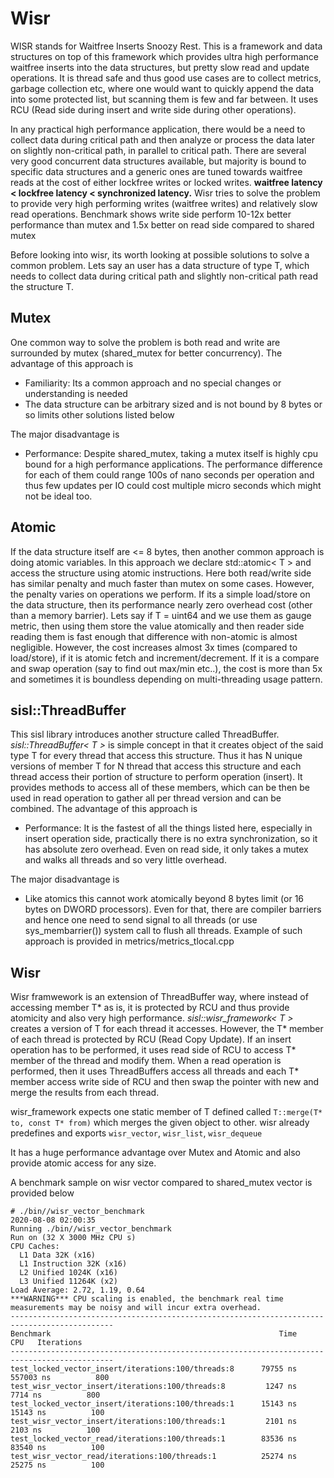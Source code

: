 # Wisr

WISR stands for Waitfree Inserts Snoozy Rest. This is a framework and data structures on top of this framework which provides
ultra high performance waitfree inserts into the data structures, but pretty slow read and update operations. It is thread safe
and thus good use cases are to collect metrics, garbage collection etc, where one would want to quickly append the data into
some protected list, but scanning them is few and far between. It uses RCU (Read side during insert and write side during other
operations).

In any practical high performance application, there would be a need to collect data during critical path and then analyze or
process the data later on slightly non-critical path, in parallel to critical path. There are several very good concurrent 
data structures available, but majority is bound to specific data structures and a generic ones are tuned towards waitfree
reads at the cost of either lockfree writes or locked writes. **waitfree latency < lockfree latency < synchronized latency.**
Wisr tries to solve the problem to provide very high performing writes (waitfree writes) and relatively slow read operations.
Benchmark shows write side perform 10-12x better performance than mutex and 1.5x better on read side compared to shared mutex

Before looking into wisr, its worth looking at possible solutions to solve a common problem. Lets say an user has a data structure of 
type T, which needs to collect data during critical path and slightly non-critical path read the structure T.

## Mutex
One common way to solve the problem is both read and write are surrounded by mutex (shared_mutex for better concurrency). 
The advantage of this approach is 
* Familiarity: Its a common approach and no special changes or understanding is needed
* The data structure can be arbitrary sized and is not bound by 8 bytes or so limits other solutions listed below

The major disadvantage is 
* Performance: Despite shared_mutex, taking a mutex itself is highly cpu bound for a high performance applications. The performance
difference for each of them could range 100s of nano seconds per operation and thus few updates per IO could cost multiple micro 
seconds which might not be ideal too.

## Atomic
If the data structure itself are <= 8 bytes, then another common approach is doing atomic variables. In this approach we declare 
std::atomic< T > and access the structure using atomic instructions. Here both read/write side has similar penalty and much faster 
than mutex on some cases. However, the penalty varies on operations we perform. If its a simple load/store on the data structure,
then its performance nearly zero overhead cost (other than a memory barrier). Lets say if T = uint64 and we use them as gauge metric,
then using them store the value atomically and then reader side reading them is fast enough that difference with non-atomic is
almost negligible. However, the cost increases almost 3x times (compared to load/store), if it is atomic fetch and increment/decrement.
If it is a compare and swap operation (say to find out max/min etc..), the cost is more than 5x and sometimes it is boundless depending
on multi-threading usage pattern. 

## sisl::ThreadBuffer
This sisl library introduces another structure called ThreadBuffer. *sisl::ThreadBuffer< T >* is simple concept in that it creates object
of the said type T for every thread that access this structure. Thus it has N unique versions of member T for N thread that access this
structure and each thread access their portion of structure to perform operation (insert). It provides methods to access all of these 
members, which can be then be used in read operation to gather all per thread version and can be combined. 
The advantage of this approach is
* Performance: It is the fastest of all the things listed here, especially in insert operation side, practically there is no extra 
  synchronization, so it has absolute zero overhead. Even on read side, it only takes a mutex and walks all threads and so very little
  overhead.
  
The major disadvantage is 
* Like atomics this cannot work atomically beyond 8 bytes limit (or 16 bytes on DWORD processors). Even for that, there are compiler
  barriers and hence one need to send signal to all threads (or use sys_membarrier()) system call to flush all threads. Example of
  such approach is provided in metrics/metrics_tlocal.cpp

## Wisr
Wisr framwework is an extension of ThreadBuffer way, where instead of accessing member T* as is, it is protected by RCU and thus provide
atomicity and also very high performance. *sisl::wisr_framework< T >* creates a version of T for each thread it accesses. However, the
T* member of each thread is protected by RCU (Read Copy Update). If an insert operation has to be performed, it uses read side of RCU
to access T* member of the thread and modify them. When a read operation is performed, then it uses ThreadBuffers access all threads
and each T* member access write side of RCU and then swap the pointer with new and merge the results from each thread.

wisr_framework expects one static member of T defined called `T::merge(T* to, const T* from)` which merges the given object to other. wisr
already predefines and exports `wisr_vector`, `wisr_list`, `wisr_dequeue`

It has a huge performance advantage over Mutex and Atomic and also provide atomic access for any size.

A benchmark sample on wisr vector compared to shared_mutex vector is provided below

```
# ./bin//wisr_vector_benchmark
2020-08-08 02:00:35
Running ./bin//wisr_vector_benchmark
Run on (32 X 3000 MHz CPU s)
CPU Caches:
  L1 Data 32K (x16)
  L1 Instruction 32K (x16)
  L2 Unified 1024K (x16)
  L3 Unified 11264K (x2)
Load Average: 2.72, 1.19, 0.64
***WARNING*** CPU scaling is enabled, the benchmark real time measurements may be noisy and will incur extra overhead.
---------------------------------------------------------------------------------------------
Benchmark                                                   Time             CPU   Iterations
---------------------------------------------------------------------------------------------
test_locked_vector_insert/iterations:100/threads:8      79755 ns       557003 ns          800
test_wisr_vector_insert/iterations:100/threads:8         1247 ns         7714 ns          800
test_locked_vector_insert/iterations:100/threads:1      15143 ns        15143 ns          100
test_wisr_vector_insert/iterations:100/threads:1         2101 ns         2103 ns          100
test_locked_vector_read/iterations:100/threads:1        83536 ns        83540 ns          100
test_wisr_vector_read/iterations:100/threads:1          25274 ns        25275 ns          100
```